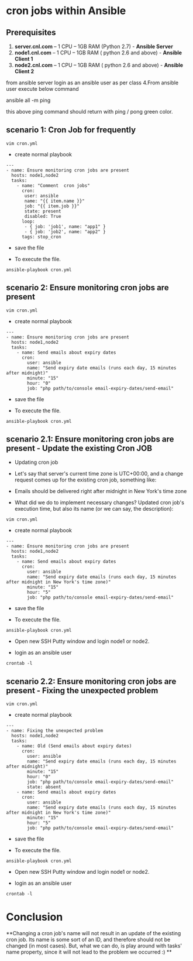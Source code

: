 # cron jobs within Ansible


## Prerequisites

1.	**server.cnl.com** – 1 CPU – 1GB RAM (Python 2.7) - **Ansible Server**
2.	**node1.cnl.com** – 1 CPU – 1GB RAM ( python 2.6 and above) - **Ansible Client 1**
3.	**node2.cnl.com** – 1 CPU – 1GB RAM ( python 2.6 and above) - **Ansible Client 2**

from ansible server login as an ansible user as per class 4.From ansible user execute below command

ansible all -m ping

this above ping command should return with ping / pong green color.





## scenario 1: Cron Job for frequently


```
vim cron.yml
```

- create normal playbook

```
---
- name: Ensure monitoring cron jobs are present
  hosts: node1,node2
  tasks:
    - name: "Comment  cron jobs"
      cron:
       user: ansible
       name: "{{ item.name }}"
       job: "{{ item.job }}"
       state: present
       disabled: True
      loop:
       - { job: 'job1', name: "app1" }
       - { job: 'job2', name: "app2" }
      tags: stop_cron
```
- save the file

- To execute the file.

```
ansible-playbook cron.yml
```

## scenario 2: Ensure monitoring cron jobs are present


```
vim cron.yml
```

- create normal playbook

```
---
- name: Ensure monitoring cron jobs are present
  hosts: node1,node2
  tasks:
    - name: Send emails about expiry dates
      cron:
        user: ansible
		name: "Send expiry date emails (runs each day, 15 minutes after midnight)"
        minute: "15"
        hour: "0"
        job: "php path/to/console email-expiry-dates/send-email"  
```
- save the file

- To execute the file.

```
ansible-playbook cron.yml
```

## scenario 2.1: Ensure monitoring cron jobs are present - Update the existing Cron JOB

- Updating cron job

- Let's say that server's current time zone is UTC+00:00, and a change request comes up for the existing cron job, something like:

- Emails should be delivered right after midnight in New York's time zone

- What did we do to implement necessary changes? Updated cron job's execution time, but also its name (or we can say, the description):

```
vim cron.yml
```

- create normal playbook

```
---
- name: Ensure monitoring cron jobs are present
  hosts: node1,node2
  tasks:
    - name: Send emails about expiry dates
      cron:
        user: ansible
		name: "Send expiry date emails (runs each day, 15 minutes after midnight in New York's time zone)"
        minute: "15"
        hour: "5"
        job: "php path/to/console email-expiry-dates/send-email"
```
- save the file

- To execute the file.

```
ansible-playbook cron.yml
```


- Open new SSH Putty window and login node1 or node2.

- login as an ansible user

```
crontab -l
```


## scenario 2.2: Ensure monitoring cron jobs are present - Fixing the unexpected problem

```
vim cron.yml
```

- create normal playbook

```
---
- name: Fixing the unexpected problem
  hosts: node1,node2
  tasks:
    - name: Old (Send emails about expiry dates)
      cron:
        user: ansible
		name: "Send expiry date emails (runs each day, 15 minutes after midnight)"
        minute: "15"
        hour: "0"
        job: "php path/to/console email-expiry-dates/send-email"
        state: absent
    - name: Send emails about expiry dates
      cron:
        user: ansible
		name: "Send expiry date emails (runs each day, 15 minutes after midnight in New York's time zone)"
        minute: "15"
        hour: "5"
        job: "php path/to/console email-expiry-dates/send-email"
```
- save the file

- To execute the file.

```
ansible-playbook cron.yml
```


- Open new SSH Putty window and login node1 or node2.

- login as an ansible user

```
crontab -l
```

# Conclusion
**Changing a cron job's name will not result in an update of the existing cron job. Its name is some sort of an ID, and therefore should not be changed (in most cases). But, what we can do, is play around with tasks' name property, since it will not lead to the problem we occurred :) **